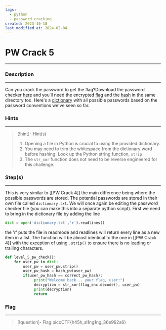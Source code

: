 ```yaml
---
tags:
  - python
  - password_cracking
created: 2023-10-18
last_modified_at: 2024-02-04
---
```

# PW Crack 5
---
### Description
---
Can you crack the password to get the flag?Download the password checker [here](https://artifacts.picoctf.net/c/33/level5.py) and you'll need the encrypted [flag](https://artifacts.picoctf.net/c/33/level5.flag.txt.enc) and the [hash](https://artifacts.picoctf.net/c/33/level5.hash.bin) in the same directory too. Here's a [dictionary](https://artifacts.picoctf.net/c/33/dictionary.txt) with all possible passwords based on the password conventions we've seen so far.
### Hints
---

> [!hint]- Hint(s)
> 1. Opening a file in Python is crucial to using the provided dictionary.
> 2. You may need to trim the whitespace from the dictionary word before hashing. Look up the Python string function, `strip`
> 3. The `str_xor` function does not need to be reverse engineered for this challenge.

### Step(s)
---
This is very similar to [[PW Crack 4]] the main difference being where the possible passwords are stored. The potential passwords are stored in their own file called `dictionary.txt`. We will once again be editing the password checker file (you can make this into a separate python script). First we need to bring in the dictionary file by adding the line 
```python
dict = open('dictionary.txt','r').readlines()
```
the 'r' puts the file in readmode and readlines will return every line as a new item in a list.
The function will be almost identical to the one in [[PW Crack 4]] with the exception of using `.strip()` to ensure there is no leading or trailing characters.

```python
def level_5_pw_check():
    for user_pw in dict:
        user_pw = user_pw.strip()
        user_pw_hash = hash_pw(user_pw)
        if(user_pw_hash == correct_pw_hash):
             print("Welcome back... your flag, user:")
             decryption = str_xor(flag_enc.decode(), user_pw)
             print(decryption)
             return
```

### Flag
---
> [!question]- Flag
> picoCTF{h45h_sl1ng1ng_36e992a6}







